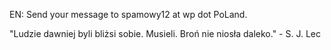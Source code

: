 EN: Send your message to spamowy12 at wp dot PoLand.

"Ludzie dawniej byli bliżsi sobie. Musieli. Broń nie niosła daleko." -
S. J. Lec
